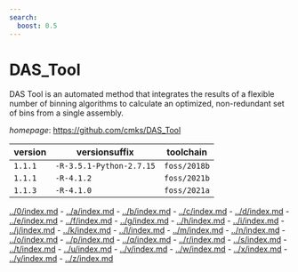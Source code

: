 ```yaml
---
search:
  boost: 0.5
---
```

# DAS_Tool

DAS Tool is an automated method that integrates the results of a flexible number of binning  algorithms to calculate an optimized, non-redundant set of bins from a single assembly.

*homepage*: <https://github.com/cmks/DAS_Tool>

version | versionsuffix | toolchain
--------|---------------|----------
``1.1.1`` | ``-R-3.5.1-Python-2.7.15`` | ``foss/2018b``
``1.1.1`` | ``-R-4.1.2`` | ``foss/2021b``
``1.1.3`` | ``-R-4.1.0`` | ``foss/2021a``

[../0/index.md](0) - [../a/index.md](a) - [../b/index.md](b) - [../c/index.md](c) - [../d/index.md](d) - [../e/index.md](e) - [../f/index.md](f) - [../g/index.md](g) - [../h/index.md](h) - [../i/index.md](i) - [../j/index.md](j) - [../k/index.md](k) - [../l/index.md](l) - [../m/index.md](m) - [../n/index.md](n) - [../o/index.md](o) - [../p/index.md](p) - [../q/index.md](q) - [../r/index.md](r) - [../s/index.md](s) - [../t/index.md](t) - [../u/index.md](u) - [../v/index.md](v) - [../w/index.md](w) - [../x/index.md](x) - [../y/index.md](y) - [../z/index.md](z)

